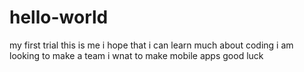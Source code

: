 # hello-world
my first trial
this is me
i hope that i can learn much about coding 
i am looking to make a team
i wnat to make mobile apps
good luck
